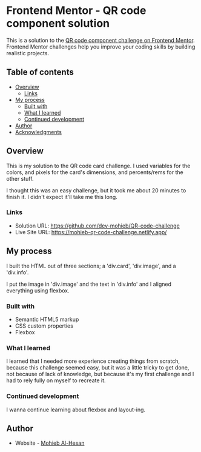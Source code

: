 # Frontend Mentor - QR code component solution

This is a solution to the [QR code component challenge on Frontend Mentor](https://www.frontendmentor.io/challenges/qr-code-component-iux_sIO_H). Frontend Mentor challenges help you improve your coding skills by building realistic projects. 

## Table of contents

- [Overview](#overview)
  - [Links](#links)
- [My process](#my-process)
  - [Built with](#built-with)
  - [What I learned](#what-i-learned)
  - [Continued development](#continued-development)
- [Author](#author)
- [Acknowledgments](#acknowledgments)


## Overview
  This is my solution to the QR code card challenge. I used variables for the colors, and pixels for the card's dimensions, and percents/rems for the other stuff.

  I thought this was an easy challenge, but it took me about 20 minutes to finish it. I didn't expect it'll take me this long.
  
### Links
  - Solution URL: https://github.com/dev-mohieb/QR-code-challenge
  - Live Site URL: https://mohieb-qr-code-challenge.netlify.app/

## My process
  I built the HTML out of three sections; a 'div.card', 'div.image', and a 'div.info'. 
  
  I put the image in 'div.image' and the text in 'div.info' and I aligned everything using flexbox.

### Built with
  - Semantic HTML5 markup
  - CSS custom properties
  - Flexbox

### What I learned
  I learned that I needed more experience creating things from scratch, because this challenge seemed easy, but it was a little tricky to get done, not because of lack of knowledge, but because it's my first challenge and I had to rely fully on myself to recreate it. 

### Continued development
  I wanna continue learning about flexbox and layout-ing.

## Author
  - Website - [Mohieb Al-Hesan](mohieb-portfolio.netlify.app)
